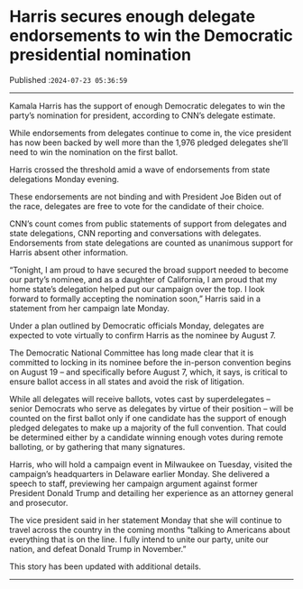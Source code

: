 # Harris secures enough delegate endorsements to win the Democratic presidential nomination

Published :`2024-07-23 05:36:59`

---

Kamala Harris has the support of enough Democratic delegates to win the party’s nomination for president, according to CNN’s delegate estimate.

While endorsements from delegates continue to come in, the vice president has now been backed by well more than the 1,976 pledged delegates she’ll need to win the nomination on the first ballot.

Harris crossed the threshold amid a wave of endorsements from state delegations Monday evening.

These endorsements are not binding and with President Joe Biden out of the race, delegates are free to vote for the candidate of their choice.

CNN’s count comes from public statements of support from delegates and state delegations, CNN reporting and conversations with delegates. Endorsements from state delegations are counted as unanimous support for Harris absent other information.

“Tonight, I am proud to have secured the broad support needed to become our party’s nominee, and as a daughter of California, I am proud that my home state’s delegation helped put our campaign over the top. I look forward to formally accepting the nomination soon,” Harris said in a statement from her campaign late Monday.

Under a plan outlined by Democratic officials Monday, delegates are expected to vote virtually to confirm Harris as the nominee by August 7.

The Democratic National Committee has long made clear that it is committed to locking in its nominee before the in-person convention begins on August 19 – and specifically before August 7, which, it says, is critical to ensure ballot access in all states and avoid the risk of litigation.

While all delegates will receive ballots, votes cast by superdelegates – senior Democrats who serve as delegates by virtue of their position – will be counted on the first ballot only if one candidate has the support of enough pledged delegates to make up a majority of the full convention. That could be determined either by a candidate winning enough votes during remote balloting, or by gathering that many signatures.

Harris, who will hold a campaign event in Milwaukee on Tuesday, visited the campaign’s headquarters in Delaware earlier Monday. She delivered a speech to staff, previewing her campaign argument against former President Donald Trump and detailing her experience as an attorney general and prosecutor.

The vice president said in her statement Monday that she will continue to travel across the country in the coming months “talking to Americans about everything that is on the line. I fully intend to unite our party, unite our nation, and defeat Donald Trump in November.”

This story has been updated with additional details.

---

